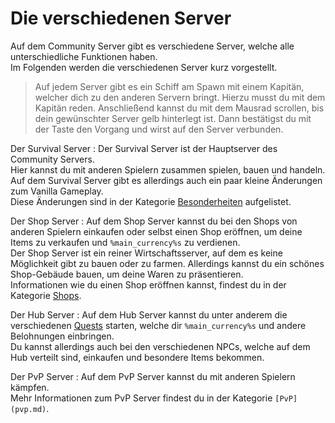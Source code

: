 # Die verschiedenen Server

Auf dem Community Server gibt es verschiedene Server, welche alle unterschiedliche Funktionen haben. \
Im Folgenden werden die verschiedenen Server kurz vorgestellt.

> Auf jedem Server gibt es ein Schiff am Spawn mit einem Kapitän, welcher dich zu den anderen Servern bringt.
> Hierzu musst du mit dem Kapitän reden. Anschließend kannst du mit dem Mausrad scrollen, bis dein gewünschter Server gelb hinterlegt ist.
> Dann bestätigst du mit der <shortcut key="$Enter"/>Taste den Vorgang und wirst auf den Server verbunden.

Der Survival Server
: Der Survival Server ist der Hauptserver des Community Servers. \
Hier kannst du mit anderen Spielern zusammen spielen, bauen und handeln. \
Auf dem Survival Server gibt es allerdings auch ein paar kleine Änderungen zum Vanilla Gameplay. \
Diese Änderungen sind in der
Kategorie [Besonderheiten](specials.md "Hier findest du einige besonderheiten von diesem Server.") aufgelistet.

Der Shop Server
: Auf dem Shop Server kannst du bei den Shops von anderen Spielern einkaufen oder selbst einen Shop eröffnen, um deine
Items zu verkaufen und `%main_currency%s` zu verdienen. \
Der Shop Server ist ein reiner Wirtschaftsserver, auf dem es keine Möglichkeit gibt zu bauen oder zu farmen. Allerdings
kannst du ein schönes Shop-Gebäude bauen, um deine Waren zu präsentieren. \
Informationen wie du einen Shop eröffnen kannst, findest du in der Kategorie [Shops](shops-starting-page.topic).

Der Hub Server
: Auf dem Hub Server kannst du unter anderem die verschiedenen [Quests](specials.md#quests) starten, welche
dir `%main_currency%s` und andere Belohnungen einbringen. \
Du kannst allerdings auch bei den verschiedenen NPCs, welche auf dem Hub verteilt sind, einkaufen und besondere Items
bekommen.

Der PvP Server
: Auf dem PvP Server kannst du mit anderen Spielern kämpfen. \
Mehr Informationen zum PvP Server findest du in der Kategorie `[PvP](pvp.md)`.

